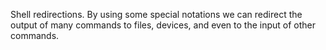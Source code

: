 Shell redirections. By using some special notations we can redirect the output of many commands to files, devices, and even to the input of other commands.
